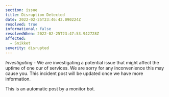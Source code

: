 ```yaml
---
section: issue
title: Disruption Detected
date: 2022-02-25T23:46:43.090224Z
resolved: true
informational: false
resolvedWhen: 2022-02-25T23:47:53.942728Z
affected:
  - Snikket
severity: disrupted
---
```

*Investigating* - We are investigating a potential issue that might affect the uptime of one our of services. We are sorry for any inconvenience this may cause you. This incident post will be updated once we have more information.

This is an automatic post by a monitor bot.
        